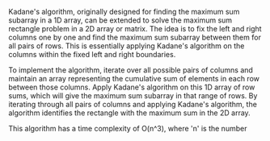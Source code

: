 
Kadane's algorithm, originally designed for finding the maximum sum subarray in a 1D array, can be extended to solve the maximum sum rectangle problem in a 2D array or matrix. The idea is to fix the left and right columns one by one and find the maximum sum subarray between them for all pairs of rows. This is essentially applying Kadane's algorithm on the columns within the fixed left and right boundaries.

To implement the algorithm, iterate over all possible pairs of columns and maintain an array representing the cumulative sum of elements in each row between those columns. Apply Kadane's algorithm on this 1D array of row sums, which will give the maximum sum subarray in that range of rows. By iterating through all pairs of columns and applying Kadane's algorithm, the algorithm identifies the rectangle with the maximum sum in the 2D array.

This algorithm has a time complexity of O(n^3), where 'n' is the number
